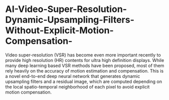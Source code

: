 # AI-Video-Super-Resolution-Dynamic-Upsampling-Filters-Without-Explicit-Motion-Compensation-
Video super-resolution (VSR) has become even more important recently to provide high resolution (HR) contents for ultra high definition displays. While many deep learning based VSR methods have been proposed, most of them rely heavily on the accuracy of motion estimation and compensation.  This is a novel end-to-end deep neural network that generates dynamic upsampling filters and a residual image, which are computed depending on the local spatio-temporal neighborhood of each pixel to avoid explicit motion compensation. 
